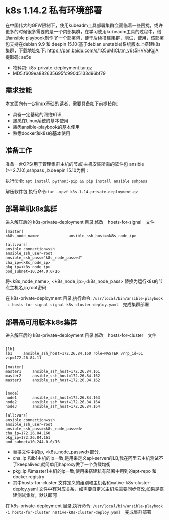 # k8s 1.14.2 私有环境部署

在中国伟大的GFW限制下，使用kubeadm工具部署集群会面临着一些困扰，或许更多的时候很多需要的是一个内部集群，在学习使用kubeadm工具的过程中，借助ansible playbook制作了一个部署包，便于后续搭建集群，测试，使用，该部署包支持在debian 9.9 和 deepin 15.10(基于debian unstable)系统版本上搭建k8s集群，下载地址如下: https://pan.baidu.com/s/1Q5uMiCLtm_v6s5HVVaKgjA 提取码: ae5s  

* 物料包: k8s-private-deployment.tar.gz
* MD5:f609ea882635695fc990d5133d96bf79  

## 需求技能

本文面向有一定linux基础的读者，需要具备如下前提技能:

* 具备一定基础的网络知识
* 熟悉在Linux系统的基本使用
* 熟悉ansible-playbook的基本使用
* 熟悉docker和k8s的基本使用

## 准备工作

准备一台OPS(用于管理集群主机的节点)主机安装所需的软件包 ansible (>=2.7.10),sshpass ,以deepin 15.10为例：

执行命令: `apt install python3-pip && pip install ansible sshpass` 

解压软件包,执行命令:`tar -xpvf k8s-1.14-private-deployment.gz`


## 部署单机k8s集群

进入解压后的 k8s-private-deployment 目录,修改　hosts-for-signal　文件

```
[master]
<k8s_node_name>             ansible_ssh_host=<k8s_node_ip>

[all:vars]
ansible_connection=ssh
ansible_ssh_user=root
ansible_ssh_pass="k8s_node_passwd"
cha_ip=<k8s_node_ip>
pkg_ip=<k8s_node_ip>
pod_subnet=10.244.0.0/16
```

将<k8s_node_name>, <k8s_node_ip>,<k8s_node_pass> 替换为运行k8s的节点主机名,ip,root密码

在 k8s-private-deployment 目录,执行命令: `/usr/local/bin/ansible-playbook -i hosts-for-signal signal-k8s-cluster-deploy.yaml`　完成集群部署

## 部署高可用版本k8s集群

进入解压后的 k8s-private-deployment 目录,修改　hosts-for-cluster　文件

```

[lb]
lb1		ansible_ssh_host=172.26.84.160 role=MASTER vrrp_id=51 vip=172.26.84.11

[master]
master1		ansible_ssh_host=172.26.84.161 
master2		ansible_ssh_host=172.26.84.162
master3		ansible_ssh_host=172.26.84.162


[node]
node1		ansible_ssh_host=172.26.84.163
node2		ansible_ssh_host=172.26.84.164
node3		ansible_ssh_host=172.26.84.164

[all:vars]
ansible_connection=ssh
ansible_ssh_user=root
ansible_ssh_pass=<k8s_node_passwd>
cha_ip=172.26.84.160
pkg_ip=172.26.84.161
pod_subnet=10.244.0.0/16
```

* 替换文件中的ip, <k8s_node_passwd>部分,
* cha_ip 和lb1主机的ip一致,是用来定义api-server的LB,我在阿里云主机测试不了keepalived,就简单用haproxy做了一个负载均衡
* pkg_ip 和master1主机的ip一致,使用来搭建私有部署中用到的apt-repo 和docker registry 
* 其中hosts-for-cluster 文件定义的组别和主机名和native-k8s-cluster-deploy.yaml 文件中有对应关系，如需要自定义主机名需要同步修改,如果是搭建测试集群，默认即可

在 k8s-private-deployment 目录,执行命令: `/usr/local/bin/ansible-playbook -i hosts-for-cluster native-k8s-cluster-deploy.yaml`　完成集群部署
